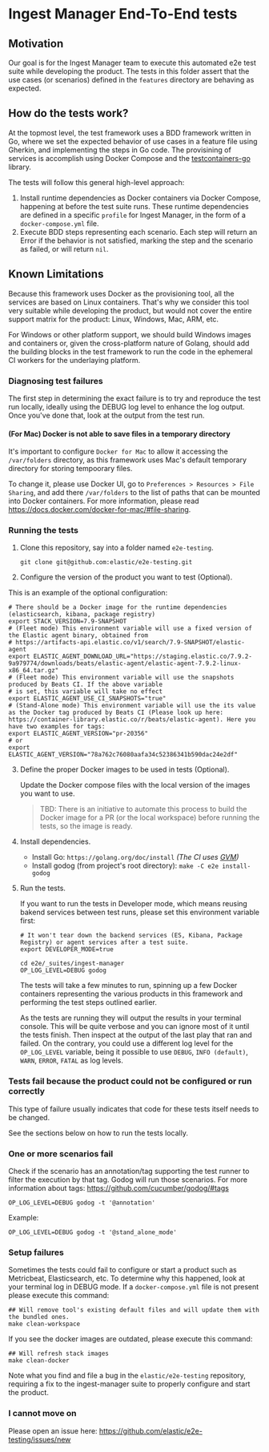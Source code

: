 # Ingest Manager End-To-End tests

## Motivation

Our goal is for the Ingest Manager team to execute this automated e2e test suite while developing the product. The tests in this folder assert that the use cases (or scenarios) defined in the `features` directory are behaving as expected.

## How do the tests work?

At the topmost level, the test framework uses a BDD framework written in Go, where we set
the expected behavior of use cases in a feature file using Gherkin, and implementing the steps in Go code.
The provisining of services is accomplish using Docker Compose and the [testcontainers-go](https://github.com/testcontainers/testcontainers-go) library.

The tests will follow this general high-level approach:

1. Install runtime dependencies as Docker containers via Docker Compose, happening at before the test suite runs. These runtime dependencies are defined in a specific `profile` for Ingest Manager, in the form of a `docker-compose.yml` file.
1. Execute BDD steps representing each scenario. Each step will return an Error if the behavior is not satisfied, marking the step and the scenario as failed, or will return `nil`.

## Known Limitations

Because this framework uses Docker as the provisioning tool, all the services are based on Linux containers. That's why we consider this tool very suitable while developing the product, but would not cover the entire support matrix for the product: Linux, Windows, Mac, ARM, etc.

For Windows or other platform support, we should build Windows images and containers or, given the cross-platform nature of Golang, should add the building blocks in the test framework to run the code in the ephemeral CI workers for the underlaying platform.

### Diagnosing test failures

The first step in determining the exact failure is to try and reproduce the test run locally, ideally using the DEBUG log level to enhance the log output. Once you've done that, look at the output from the test run.

#### (For Mac) Docker is not able to save files in a temporary directory

It's important to configure `Docker for Mac` to allow it accessing the `/var/folders` directory, as this framework uses Mac's default temporary directory for storing tempoorary files.

To change it, please use Docker UI, go to `Preferences > Resources > File Sharing`, and add there `/var/folders` to the list of paths that can be mounted into Docker containers. For more information, please read https://docs.docker.com/docker-for-mac/#file-sharing.

### Running the tests

1. Clone this repository, say into a folder named `e2e-testing`.

   ``` shell
   git clone git@github.com:elastic/e2e-testing.git
   ```

2. Configure the version of the product you want to test (Optional).

This is an example of the optional configuration:

   ```shell
   # There should be a Docker image for the runtime dependencies (elasticsearch, kibana, package registry)
   export STACK_VERSION=7.9-SNAPSHOT
   # (Fleet mode) This environment variable will use a fixed version of the Elastic agent binary, obtained from
   # https://artifacts-api.elastic.co/v1/search/7.9-SNAPSHOT/elastic-agent
   export ELASTIC_AGENT_DOWNLOAD_URL="https://staging.elastic.co/7.9.2-9a979774/downloads/beats/elastic-agent/elastic-agent-7.9.2-linux-x86_64.tar.gz"
   # (Fleet mode) This environment variable will use the snapshots produced by Beats CI. If the above variable
   # is set, this variable will take no effect
   export ELASTIC_AGENT_USE_CI_SNAPSHOTS="true"
   # (Stand-Alone mode) This environment variable will use the its value as the Docker tag produced by Beats CI (Please look up here: https://container-library.elastic.co/r/beats/elastic-agent). Here you have two examples for tags:
   export ELASTIC_AGENT_VERSION="pr-20356"
   # or
   export ELASTIC_AGENT_VERSION="78a762c76080aafa34c52386341b590dac24e2df"
   ```

3. Define the proper Docker images to be used in tests (Optional).

    Update the Docker compose files with the local version of the images you want to use.

    >TBD: There is an initiative to automate this process to build the Docker image for a PR (or the local workspace) before running the tests, so the image is ready.

4. Install dependencies.

   - Install Go: `https://golang.org/doc/install` _(The CI uses [GVM](https://github.com/andrewkroh/gvm))_
   - Install godog (from project's root directory): `make -C e2e install-godog`

5. Run the tests.

   If you want to run the tests in Developer mode, which means reusing bakend services between test runs, please set this environment variable first:

   ```shell
   # It won't tear down the backend services (ES, Kibana, Package Registry) or agent services after a test suite. 
   export DEVELOPER_MODE=true
   ```

   ```shell
   cd e2e/_suites/ingest-manager
   OP_LOG_LEVEL=DEBUG godog
   ```

   The tests will take a few minutes to run, spinning up a few Docker containers representing the various products in this framework and performing the test steps outlined earlier.

   As the tests are running they will output the results in your terminal console. This will be quite verbose and you can ignore most of it until the tests finish. Then inspect at the output of the last play that ran and failed. On the contrary, you could use a different log level for the `OP_LOG_LEVEL` variable, being it possible to use `DEBUG`, `INFO (default)`, `WARN`, `ERROR`, `FATAL` as log levels.

### Tests fail because the product could not be configured or run correctly

This type of failure usually indicates that code for these tests itself needs to be changed.

See the sections below on how to run the tests locally.

### One or more scenarios fail

Check if the scenario has an annotation/tag supporting the test runner to filter the execution by that tag. Godog will run those scenarios. For more information about tags: https://github.com/cucumber/godog/#tags

   ```shell
   OP_LOG_LEVEL=DEBUG godog -t '@annotation'
   ```

Example:

   ```shell
   OP_LOG_LEVEL=DEBUG godog -t '@stand_alone_mode'
   ```

### Setup failures

Sometimes the tests could fail to configure or start a product such as Metricbeat, Elasticsearch, etc. To determine why 
this happened, look at your terminal log in DEBUG mode. If a `docker-compose.yml` file is not present please execute this command:

```shell
## Will remove tool's existing default files and will update them with the bundled ones.
make clean-workspace
```

If you see the docker images are outdated, please execute this command:

```shell
## Will refresh stack images
make clean-docker
```

Note what you find and file a bug in the `elastic/e2e-testing` repository, requiring a fix to the ingest-manager suite to properly configure and start the product.

### I cannot move on

Please open an issue here: https://github.com/elastic/e2e-testing/issues/new
